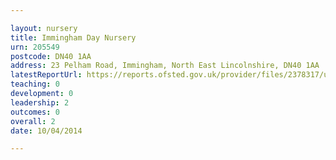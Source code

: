 ```yaml
---

layout: nursery
title: Immingham Day Nursery
urn: 205549
postcode: DN40 1AA
address: 23 Pelham Road, Immingham, North East Lincolnshire, DN40 1AA
latestReportUrl: https://reports.ofsted.gov.uk/provider/files/2378317/urn/205549.pdf
teaching: 0
development: 0
leadership: 2
outcomes: 0
overall: 2
date: 10/04/2014

---
```

